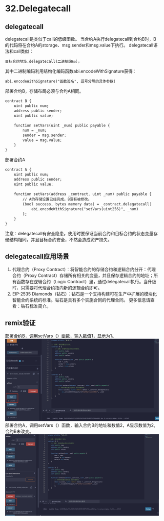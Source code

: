 # 32.Delegatecall
## delegatecall
delegatecall是类似于call的低级函数。
当合约A执行delegatecall到合约B时，B的代码将在合约A的storage、msg.sender和msg.value下执行。
delegatecall语法和call类似：
```solidity
目标合约地址.delegatecall(二进制编码);
```
其中二进制编码利用结构化编码函数abi.encodeWithSignature获得：
```solidity
abi.encodeWithSignature("函数签名", 逗号分隔的具体参数)
```
部署合约B，存储布局必须与合约A相同。
```solidity
contract B {
    uint public num;
    address public sender;
    uint public value;

    function setVars(uint _num) public payable {
        num = _num;
        sender = msg.sender;
        value = msg.value;
    }
}
```
部署合约A
```solidity
contract A {
    uint public num;
    address public sender;
    uint public value;

    function setVars(address _contract, uint _num) public payable {
        // A的存储设置已经完成，B没有被修改。
        (bool success, bytes memory data) = _contract.delegatecall(
            abi.encodeWithSignature("setVars(uint256)", _num)
        );
    }
}
```
注意：delegatecall有安全隐患，使用时要保证当前合约和目标合约的状态变量存储结构相同，并且目标合约安全，不然会造成资产损失。

## delegatecall应用场景

1. 代理合约（Proxy Contract）：将智能合约的存储合约和逻辑合约分开：代理合约（Proxy Contract）存储所有相关的变量，并且保存逻辑合约的地址；所有函数存在逻辑合约（Logic Contract）里，通过delegatecall执行。当升级时，只需要将代理合约指向新的逻辑合约即可。
2. EIP-2535 Diamonds（钻石）：钻石是一个支持构建可在生产中扩展的模块化智能合约系统的标准。钻石是具有多个实施合同的代理合同。 更多信息请查看：钻石标准简介。
   
## remix验证
部署合约B，调用setVars（）函数，输入数值1，显示为1。
![32-1.png](./img/32-1.png)
部署合约A，调用setVars（）函数，输入合约B的地址和数值2，A显示数值为2，合约B未改变。
![32-2.png](./img/32-2.png)

